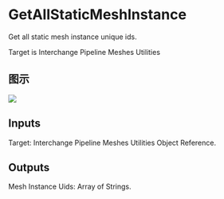 # GetAllStaticMeshInstance

Get all static mesh instance unique ids.

Target is Interchange Pipeline Meshes Utilities

## 图示

![]($-20221218-19364184.png)

## Inputs

Target: Interchange Pipeline Meshes Utilities Object Reference.  

## Outputs

Mesh Instance Uids: Array of Strings.

